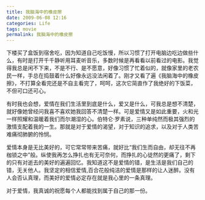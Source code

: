 ```yaml
---
title: 我脑海中的橡皮擦 
date: 2009-06-08 12:16
categories: Life
tags: movie
permalink: 我脑海中的橡皮擦
---
```


下楼买了盒饭到宿舍吃，因为知道自己吃饭慢，所以习惯了打开电脑边吃边做些什么，有时是打开千千静听用耳麦听音乐，多数时候是再看看以前看过的电影。我觉得我总是闲不下来，不是不行、是不愿意，好像习惯了忙着似的，就像家里的老农民一样，手总在捣鼓着什么好像永远没法闲着了。刚才又看了遍《我脑海中的橡皮擦》，不打算全看完还是不自主看完了，呵呵，这次它简直作了我绝好的下饭菜，不但可口还可心。

有时我也会想，爱情在我们生活里到底是什么，爱又是什么，可我总是想不清楚，就好像她曾经问我喜不喜欢她我回答不清楚一样。可是爱情又是如此重要，火和光一样照耀和温暖着我们而尔潮湿的心。伯特仑·罗素说，三种单纯然而极其强烈的激情支配着我的一生。那就是对于爱情的渴望，对于知识的追求，以及对于人类苦难痛彻肺腑的怜悯。

爱情本身是无比美好的，可它常常带来苦痛，就好比“我们生而自由，却无往不再枷锁之中”般。纵使我再怎么挣扎也有无可奈何，而挣扎的心徒然的更痛了，剩下的只有对逝去的美好的遍遍回忆。我知道这不是爱情的错，是生活是我们自己的错，无关他人。我坚定的相信爱情,百合花般纯洁的爱情是那样的让人迷醉。没有人会否认真理，而美好的爱情必定存在就是我心里的一条真理。

对于爱情，我真诚的祝愿每个人都能找到属于自己的那一份。